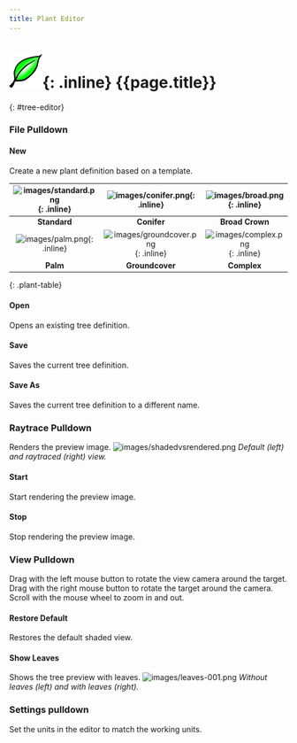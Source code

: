 ```yaml
---
title: Plant Editor
---
```

# ![images/plants.svg](images/plants.svg){: .inline} {{page.title}}
{: #tree-editor}

### File Pulldown

#### New
Create a new plant definition based on a template.

 | ![images/standard.png](images/standard.png){: .inline} | ![images/conifer.png](images/conifer.png){: .inline} | ![images/broad.png](images/broad.png){: .inline} |
 |:-------------------------------------------:|:-----------------------------------------:|:-------------------------------------:|
 | **Standard**                                |   **Conifer**                             | **Broad Crown**                       |
 | ![images/palm.png](images/palm.png){: .inline}         | ![images/groundcover.png](images/groundcover.png){: .inline} | ![images/complex.png](images/complex.png){: .inline} |
 | **Palm**                                    |  **Groundcover**                          | **Complex**                                  
{: .plant-table}

#### Open
Opens an existing tree definition.

#### Save
Saves the current tree definition.

#### Save As
Saves the current tree definition to a different name.

### Raytrace Pulldown
Renders the preview image.
![images/shadedvsrendered.png](images/shadedvsrendered.png)
*Default (left) and raytraced (right) view.*

#### Start
Start rendering the preview image.

#### Stop
Stop rendering the preview image.

### View Pulldown
Drag with the left mouse button to rotate the view camera around the target.
Drag with the right mouse button to rotate the target around the camera.
Scroll with the mouse wheel to zoom in and out.

#### Restore Default
Restores the default shaded view.

#### Show Leaves
Shows the tree preview with leaves.
![images/leaves-001.png](images/leaves-001.png)
*Without leaves (left) and with leaves (right).*

### Settings pulldown
Set the units in the editor to match the working units.
